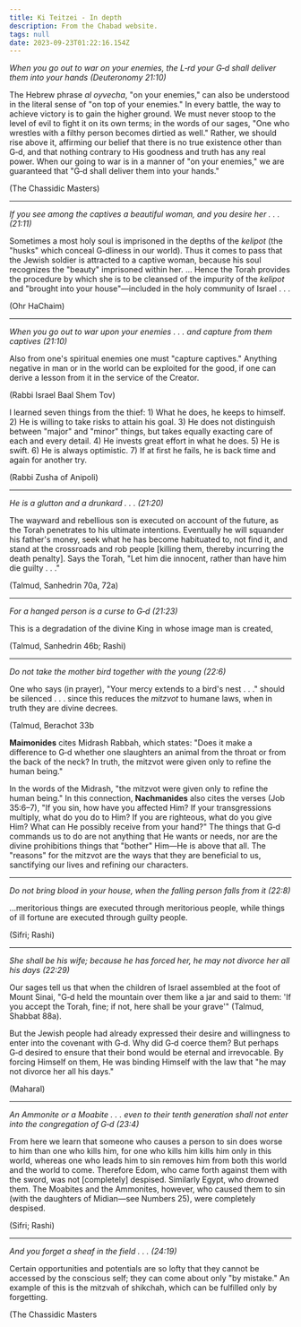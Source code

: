 ```yaml
---
title: Ki Teitzei - In depth
description: From the Chabad website.
tags: null
date: 2023-09-23T01:22:16.154Z
---
```


_When you go out to war on your enemies, the L‑rd your G‑d shall deliver them into your hands (Deuteronomy 21:10)_

The Hebrew phrase _al oyvecha_, "on your enemies," can also be understood in the literal sense of "on top of your enemies." In every battle, the way to achieve victory is to gain the higher ground. We must never stoop to the level of evil to fight it on its own terms; in the words of our sages, "One who wrestles with a filthy person becomes dirtied as well." Rather, we should rise above it, affirming our belief that there is no true existence other than G‑d, and that nothing contrary to His goodness and truth has any real power. When our going to war is in a manner of "on your enemies," we are guaranteed that "G‑d shall deliver them into your hands."

(The Chassidic Masters)

---

_If you see among the captives a beautiful woman, and you desire her . . . (21:11)_

Sometimes a most holy soul is imprisoned in the depths of the _kelipot_ (the "husks" which conceal G‑dliness in our world). Thus it comes to pass that the Jewish soldier is attracted to a captive woman, because his soul recognizes the "beauty" imprisoned within her. ... Hence the Torah provides the procedure by which she is to be cleansed of the impurity of the _kelipot_ and "brought into your house"—included in the holy community of Israel . . .

(Ohr HaChaim)

---

_When you go out to war upon your enemies . . . and capture from them captives (21:10)_

Also from one's spiritual enemies one must "capture captives." Anything negative in man or in the world can be exploited for the good, if one can derive a lesson from it in the service of the Creator.

(Rabbi Israel Baal Shem Tov)

I learned seven things from the thief: 1) What he does, he keeps to himself. 2) He is willing to take risks to attain his goal. 3) He does not distinguish between "major" and "minor" things, but takes equally exacting care of each and every detail. 4) He invests great effort in what he does. 5) He is swift. 6) He is always optimistic. 7) If at first he fails, he is back time and again for another try.

(Rabbi Zusha of Anipoli)

---

_He is a glutton and a drunkard . . . (21:20)_

The wayward and rebellious son is executed on account of the future, as the Torah penetrates to his ultimate intentions. Eventually he will squander his father's money, seek what he has become habituated to, not find it, and stand at the crossroads and rob people [killing them, thereby incurring the death penalty]. Says the Torah, "Let him die innocent, rather than have him die guilty . . ."

(Talmud, Sanhedrin 70a, 72a)

---

_For a hanged person is a curse to G‑d (21:23)_

This is a degradation of the divine King in whose image man is created,

(Talmud, Sanhedrin 46b; Rashi)

---

_Do not take the mother bird together with the young (22:6)_

One who says (in prayer), "Your mercy extends to a bird's nest . . ." should be silenced . . . since this reduces the _mitzvot_ to humane laws, when in truth they are divine decrees.

(Talmud, Berachot 33b

**Maimonides** cites Midrash Rabbah, which states: "Does it make a difference to G‑d whether one slaughters an animal from the throat or from the back of the neck? In truth, the mitzvot were given only to refine the human being."

In the words of the Midrash, "the mitzvot were given only to refine the human being." In this connection, **Nachmanides** also cites the verses (Job 35:6–7), "If you sin, how have you affected Him? If your transgressions multiply, what do you do to Him? If you are righteous, what do you give Him? What can He possibly receive from your hand?" The things that G‑d commands us to do are not anything that He wants or needs, nor are the divine prohibitions things that "bother" Him—He is above that all. The "reasons" for the mitzvot are the ways that they are beneficial to us, sanctifying our lives and refining our characters.

---

_Do not bring blood in your house, when the falling person falls from it (22:8)_

...meritorious things are executed through meritorious people, while things of ill fortune are executed through guilty people.

(Sifri; Rashi)

---

_She shall be his wife; because he has forced her, he may not divorce her all his days (22:29)_

Our sages tell us that when the children of Israel assembled at the foot of Mount Sinai, "G‑d held the mountain over them like a jar and said to them: 'If you accept the Torah, fine; if not, here shall be your grave'" (Talmud, Shabbat 88a).

But the Jewish people had already expressed their desire and willingness to enter into the covenant with G‑d. Why did G‑d coerce them? But perhaps G‑d desired to ensure that their bond would be eternal and irrevocable. By forcing Himself on them, He was binding Himself with the law that "he may not divorce her all his days."

(Maharal)

---

_An Ammonite or a Moabite . . . even to their tenth generation shall not enter into the congregation of G‑d (23:4)_

From here we learn that someone who causes a person to sin does worse to him than one who kills him, for one who kills him kills him only in this world, whereas one who leads him to sin removes him from both this world and the world to come. Therefore Edom, who came forth against them with the sword, was not [completely] despised. Similarly Egypt, who drowned them. The Moabites and the Ammonites, however, who caused them to sin (with the daughters of Midian—see Numbers 25), were completely despised.

(Sifri; Rashi)

---

_And you forget a sheaf in the field . . . (24:19)_

Certain opportunities and potentials are so lofty that they cannot be accessed by the conscious self; they can come about only "by mistake." An example of this is the mitzvah of shikchah, which can be fulfilled only by forgetting.

(The Chassidic Masters
